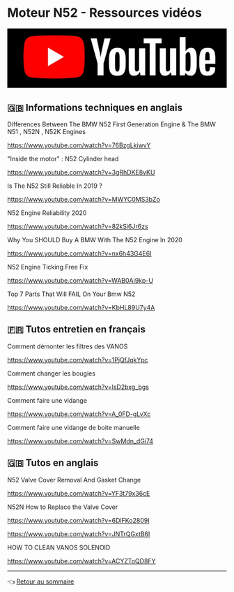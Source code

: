 # Moteur N52 - Ressources vidéos

![YT](../images/youtube-logo.jpg)

## :gb: Informations techniques en anglais

Differences Between The BMW N52 First Generation Engine & The BMW N51 , N52N , N52K Engines

<https://www.youtube.com/watch?v=76BzgLkiwvY>

"Inside the motor" : N52 Cylinder head

<https://www.youtube.com/watch?v=3gRhDKE8vKU>

Is The N52 Still Reliable In 2019 ?

<https://www.youtube.com/watch?v=MWYC0MS3bZo>

N52 Engine Reliability 2020

<https://www.youtube.com/watch?v=82kSi6Jr6zs>

Why You SHOULD Buy A BMW With The N52 Engine In 2020

<https://www.youtube.com/watch?v=nx6h43G4E6I>

N52 Engine Ticking Free Fix

<https://www.youtube.com/watch?v=WAB0Ai9kp-U>

Top 7 Parts That Will FAIL On Your Bmw N52

<https://www.youtube.com/watch?v=KbHL89U7y4A>

## :fr: Tutos entretien en français

Comment démonter les filtres des VANOS

<https://www.youtube.com/watch?v=1PjQfJqkYpc>

Comment changer les bougies

<https://www.youtube.com/watch?v=lsD2bxg_bgs>

Comment faire une vidange

<https://www.youtube.com/watch?v=A_0FD-gLvXc>

Comment faire une vidange de boite manuelle

<https://www.youtube.com/watch?v=SwMdn_dGi74>

## :gb: Tutos en anglais

N52 Valve Cover Removal And Gasket Change

<https://www.youtube.com/watch?v=YF3t79x36cE>

N52N How to Replace the Valve Cover

<https://www.youtube.com/watch?v=6DlFKo2809I>

<https://www.youtube.com/watch?v=JNTrQGxtB6I>

HOW TO CLEAN VANOS SOLENOID

<https://www.youtube.com/watch?v=ACYZToQD8FY>

---
:point_left: [Retour au sommaire](../README.md#sommaire)
